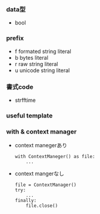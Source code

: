 ### data型
- bool
### prefix
- f
    formated string literal
- b
    bytes literal
- r
    raw string literal
- u
    unicode string literal
### 書式code
- strfftime 
### useful template
### with & context manager
- context manegerあり
    ```
    with ContextManeger() as file:
        ...
    ```
- context mangerなし
    ```
    file = ContextManager()
    try:
        ...
    finally:
        file.close()
    ```